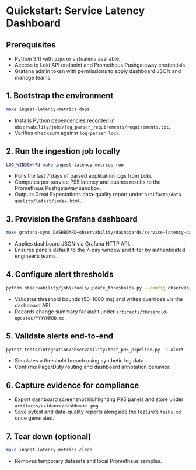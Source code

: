 # Quickstart: Service Latency Dashboard

## Prerequisites
- Python 3.11 with `pipx` or virtualenv available.
- Access to Loki API endpoint and Prometheus Pushgateway credentials.
- Grafana admin token with permissions to apply dashboard JSON and manage teams.

## 1. Bootstrap the environment
```bash
make ingest-latency-metrics deps
```
- Installs Python dependencies recorded in `observability/jobs/log_parser_requirements/requirements.txt`.
- Verifies checksum against `log-parser.lock`.

## 2. Run the ingestion job locally
```bash
LOG_WINDOW=7d make ingest-latency-metrics run
```
- Pulls the last 7 days of parsed application logs from Loki.
- Computes per-service P95 latency and pushes results to the Prometheus Pushgateway sandbox.
- Outputs Great Expectations data-quality report under `artifacts/data-quality/latest/index.html`.

## 3. Provision the Grafana dashboard
```bash
make grafana-sync DASHBOARD=observability/dashboards/service-latency-dashboard.json
```
- Applies dashboard JSON via Grafana HTTP API.
- Ensures panels default to the 7-day window and filter by authenticated engineer’s teams.

## 4. Configure alert thresholds
```bash
python observability/jobs/tools/update_thresholds.py --config observability/config/alert-rules.yaml
```
- Validates threshold bounds (50–1000 ms) and writes overrides via the dashboard API.
- Records change summary for audit under `artifacts/threshold-updates/YYYYMMDD.md`.

## 5. Validate alerts end-to-end
```bash
pytest tests/integration/observability/test_p95_pipeline.py -k alert
```
- Simulates a threshold breach using synthetic log data.
- Confirms PagerDuty routing and dashboard annotation behavior.

## 6. Capture evidence for compliance
- Export dashboard screenshot highlighting P95 panels and store under `artifacts/evidence/dashboard.png`.
- Save pytest and data-quality reports alongside the feature’s `tasks.md` once generated.

## 7. Tear down (optional)
```bash
make ingest-latency-metrics clean
```
- Removes temporary datasets and local Prometheus samples.
